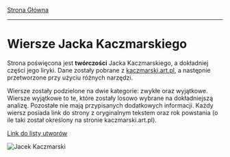 [Strona Główna](index.md)

---

# Wiersze Jacka Kaczmarskiego

Strona poświęcona jest **twórczości** Jacka Kaczmarskiego, a dokładniej części jego liryki. Dane zostały pobrane z [kaczmarski.art.pl](https://www.kaczmarski.art.pl/tworczosc/wiersze/), a następnie przetworzone przy użyciu różnych narzędzi.

Wiersze zostały podzielone na dwie kategorie: zwykłe oraz wyjątkowe. Wiersze wyjątkowe to te, które zostały losowo wybrane na dokładniejszą analizę. Pozostałe nie mają przypisanych dodatkowych informacji. Każdy wiersz posiada link do strony z oryginalnym tekstem oraz rok powstania (o ile taki został określony na stronie kaczmarski.art.pl).

[Link do listy utworów](list.md)

![Jacek Kaczmarski](https://upload.wikimedia.org/wikipedia/commons/d/d8/Jacek_Kaczmarski.jpg "Jacek Kaczmarski")

